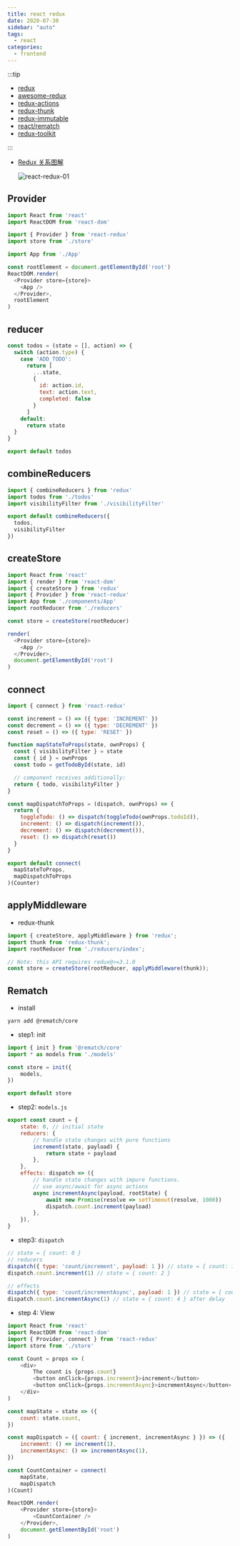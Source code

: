 ```yaml
---
title: react redux
date: 2020-07-30
sidebar: "auto"
tags:
  - react
categories:
  - frontend
---
```



:::tip

- [redux](https://github.com/reduxjs/redux)
- [awesome-redux](https://github.com/xgrommx/awesome-redux)
- [redux-actions](https://github.com/redux-utilities/redux-actions)
- [redux-thunk](https://github.com/reduxjs/redux-thunk)
- [redux-immutable](https://github.com/facebook/immutable-js)
- [react/rematch](https://rematch.github.io/rematch)
- [redux-toolkit](https://github.com/reduxjs/redux-toolkit)

:::

- [Redux 关系图解](https://segmentfault.com/a/1190000011473973)

  ![react-redux-01](https://cdn.jsdelivr.net/gh/chengzao/imgbed@main/images/react-redux-01.png)

## Provider

```js
import React from 'react'
import ReactDOM from 'react-dom'

import { Provider } from 'react-redux'
import store from './store'

import App from './App'

const rootElement = document.getElementById('root')
ReactDOM.render(
  <Provider store={store}>
    <App />
  </Provider>,
  rootElement
)
```

## reducer

```js
const todos = (state = [], action) => {
  switch (action.type) {
    case 'ADD_TODO':
      return [
        ...state,
        {
          id: action.id,
          text: action.text,
          completed: false
        }
      ]
    default:
      return state
  }
}

export default todos
```

## combineReducers

```js
import { combineReducers } from 'redux'
import todos from './todos'
import visibilityFilter from './visibilityFilter'

export default combineReducers({
  todos,
  visibilityFilter
})
```

## createStore

```js
import React from 'react'
import { render } from 'react-dom'
import { createStore } from 'redux'
import { Provider } from 'react-redux'
import App from './components/App'
import rootReducer from './reducers'

const store = createStore(rootReducer)

render(
  <Provider store={store}>
    <App />
  </Provider>,
  document.getElementById('root')
)
```

## connect

```js
import { connect } from 'react-redux'

const increment = () => ({ type: 'INCREMENT' })
const decrement = () => ({ type: 'DECREMENT' })
const reset = () => ({ type: 'RESET' })

function mapStateToProps(state, ownProps) {
  const { visibilityFilter } = state
  const { id } = ownProps
  const todo = getTodoById(state, id)

  // component receives additionally:
  return { todo, visibilityFilter }
}

const mapDispatchToProps = (dispatch, ownProps) => {
  return {
    toggleTodo: () => dispatch(toggleTodo(ownProps.todoId)),
    increment: () => dispatch(increment()),
    decrement: () => dispatch(decrement()),
    reset: () => dispatch(reset())
  }
}

export default connect(
  mapStateToProps,
  mapDispatchToProps
)(Counter)
```

## applyMiddleware

- redux-thunk

```js
import { createStore, applyMiddleware } from 'redux';
import thunk from 'redux-thunk';
import rootReducer from './reducers/index';

// Note: this API requires redux@>=3.1.0
const store = createStore(rootReducer, applyMiddleware(thunk));
```

## Rematch

- install

```bash
yarn add @rematch/core
```

- step1: init

```js
import { init } from '@rematch/core'
import * as models from './models'

const store = init({
	models,
})

export default store
```

- step2: `models.js`

```js
export const count = {
	state: 0, // initial state
	reducers: {
		// handle state changes with pure functions
		increment(state, payload) {
			return state + payload
		},
	},
	effects: dispatch => ({
		// handle state changes with impure functions.
		// use async/await for async actions
		async incrementAsync(payload, rootState) {
			await new Promise(resolve => setTimeout(resolve, 1000))
			dispatch.count.increment(payload)
		},
	}),
}
```

- step3: `dispatch`

```js
// state = { count: 0 }
// reducers
dispatch({ type: 'count/increment', payload: 1 }) // state = { count: 1 }
dispatch.count.increment(1) // state = { count: 2 }

// effects
dispatch({ type: 'count/incrementAsync', payload: 1 }) // state = { count: 3 } after delay
dispatch.count.incrementAsync(1) // state = { count: 4 } after delay
```

- step 4: View

```js
import React from 'react'
import ReactDOM from 'react-dom'
import { Provider, connect } from 'react-redux'
import store from './store'

const Count = props => (
	<div>
		The count is {props.count}
		<button onClick={props.increment}>increment</button>
		<button onClick={props.incrementAsync}>incrementAsync</button>
	</div>
)

const mapState = state => ({
	count: state.count,
})

const mapDispatch = ({ count: { increment, incrementAsync } }) => ({
	increment: () => increment(1),
	incrementAsync: () => incrementAsync(1),
})

const CountContainer = connect(
	mapState,
	mapDispatch
)(Count)

ReactDOM.render(
	<Provider store={store}>
		<CountContainer />
	</Provider>,
	document.getElementById('root')
)
```
